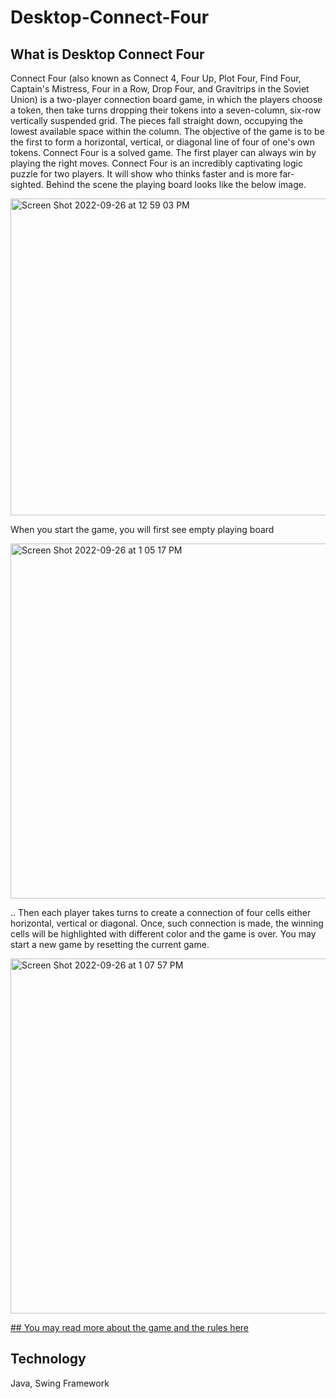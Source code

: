 # Desktop-Connect-Four

## What is Desktop Connect Four

Connect Four (also known as Connect 4, Four Up, Plot Four, Find Four, Captain's Mistress, Four in a Row, Drop Four, and Gravitrips in the Soviet Union) is a two-player connection board game, in which the players choose a token, then take turns dropping their tokens into a seven-column, six-row vertically suspended grid. The pieces fall straight down, occupying the lowest available space within the column. The objective of the game is to be the first to form a horizontal, vertical, or diagonal line of four of one's own tokens. Connect Four is a solved game. The first player can always win by playing the right moves.
Connect Four is an incredibly captivating logic puzzle for two players. It will show who thinks faster and is more far-sighted.
Behind the scene the playing board looks like the below image.

<img width="507" alt="Screen Shot 2022-09-26 at 12 59 03 PM" src="https://user-images.githubusercontent.com/94970266/192236147-2034e244-d73a-415e-8e38-77f2a5bacceb.png">

When you start the game, you will first see empty playing board 

<img width="568" alt="Screen Shot 2022-09-26 at 1 05 17 PM" src="https://user-images.githubusercontent.com/94970266/192237339-032dac9c-78c1-4d32-a8db-6d9d463b5b5e.png">

.. Then each player takes turns to create a connection of four cells either horizontal, vertical or diagonal. Once, such connection is made, the winning cells will be highlighted with different color and the game is over. You may start a new game by resetting the current game. 

<img width="568" alt="Screen Shot 2022-09-26 at 1 07 57 PM" src="https://user-images.githubusercontent.com/94970266/192237938-6a0cd756-c81c-4bf7-8873-9de13899b5bf.png">

[## You may read more about the game and the rules here](https://en.wikipedia.org/wiki/Connect_Four)


## Technology
Java, Swing Framework
